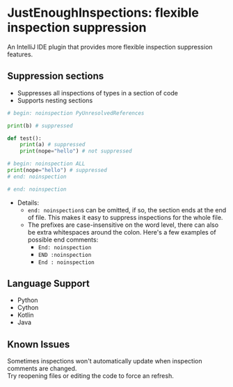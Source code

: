 # JustEnoughInspections: flexible inspection suppression
An IntelliJ IDE plugin that provides more flexible inspection suppression features.

Suppression sections
---
- Suppresses all inspections of types in a section of code
- Supports nesting sections
```python
# begin: noinspection PyUnresolvedReferences

print(b) # suppressed

def test():
    print(a) # suppressed
    print(nope="hello") # not suppressed

# begin: noinspection ALL
print(nope="hello") # suppressed
# end: noinspection

# end: noinspection
```
- Details:
  - `end: noinspection`s can be omitted, if so, the section ends at the end of file. This makes it easy to suppress inspections for the whole file.
  - The prefixes are case-insensitive on the word level, there can also be extra whitespaces around the colon. Here's a few examples of possible end comments:
    - `End: noinspection`
    - `END :noinspection`
    - `End : noinspection`

Language Support
---
- Python
- Cython
- Kotlin
- Java

Known Issues
---
Sometimes inspections won't automatically update when inspection comments are changed.  
Try reopening files or editing the code to force an refresh. 
